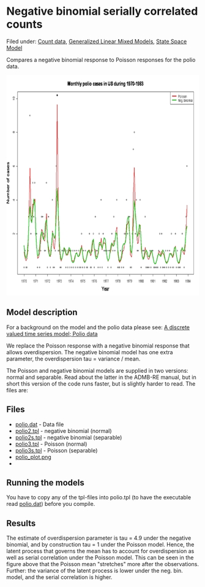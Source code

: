 #  Negative binomial serially correlated counts

Filed under:  [Count data][1], [Generalized Linear Mixed Models][2], [State Space Model][11]

Compares a negative binomial response to Poisson responses for the polio data.

<img src="./polio.png" alt="polio plot" width="768" height="574">

## Model description
For a background on the model and the polio data please see:  [A discrete valued time series model; Polio data][12]

We replace the Poisson response with a negative binomial response that allows overdispersion. The negative binomial model has one extra parameter, the overdispersion tau = variance / mean.

The Poisson and negative binomial models are supplied in two versions: normal and separable. Read about the latter in the ADMB-RE manual, but in short this version of the code runs faster, but is slightly harder to read. The files are:

## Files
* [polio.dat][3] - Data file
* [polio2.tpl][4]  - negative binomial (normal)
* [polio2s.tpl][5] - negative binomial (separable)
* [polio3.tpl][6] - Poisson (normal)
* [polio3s.tpl][7] - Poisson (separable)
* [polio_plot.png][10]
* 

## Running the models
You have to copy any of the tpl-files into polio.tpl (to have the executable read [polio.dat][3]) before you compile.

 

## Results
The estimate of overdispersion parameter is tau = 4.9 under the negative binomial, and by construction tau = 1 under the Poisson model. Hence, the latent process that governs the mean has to account for overdispersion as well as serial correlation under the Poisson model. This can be seen in the figure above that the Poisson mean "stretches" more after the observations. Further: the variance of the latent process is lower under the neg. bin. model, and the serial correlation is higher.

 

[1]: ./../
[2]: ./../../
[3]: ./polio.dat
[4]: ./polio2.tpl
[5]: ./polio2s.tpl
[6]: ./polio3.tpl
[7]: ./polio3s.tpl
[10]: ./polio.png
[11]: ./../../../state-space-models/
[12]: ./../a-discrete-valued-time-series-model/

